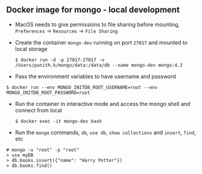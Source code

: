 ## Docker image for mongo - local development

- MacOS needs to give permissions to file sharing before mounting, `Preferences` -> `Resources` -> `File Sharing`

- Create the container `mongo-dev` running on port `27017` and mounted to local storage
  ```
  $ docker run -d -p 27017:27017 -v /Users/punith.k/mongo/data:/data/db --name mongo-dev mongo:4.2
  ```

- Pass the environment variables to have username and password
```
$ docker run --env MONGO_INITDB_ROOT_USERNAME=root --env MONGO_INITDB_ROOT_PASSWORD=root
```

- Run the container in interactive mode and access the mongo shell and connect from local
  ```
  $ docker exec -it mongo-dev bash
  ```

- Run the `mongo` commands, `db`, `use db`, `show collections` and `insert`, `find`, etc

```
# mongo -u "root" -p "root"
> use myDB
> db.books.insert({"name": "Harry Potter"})
> db.books.find()
```